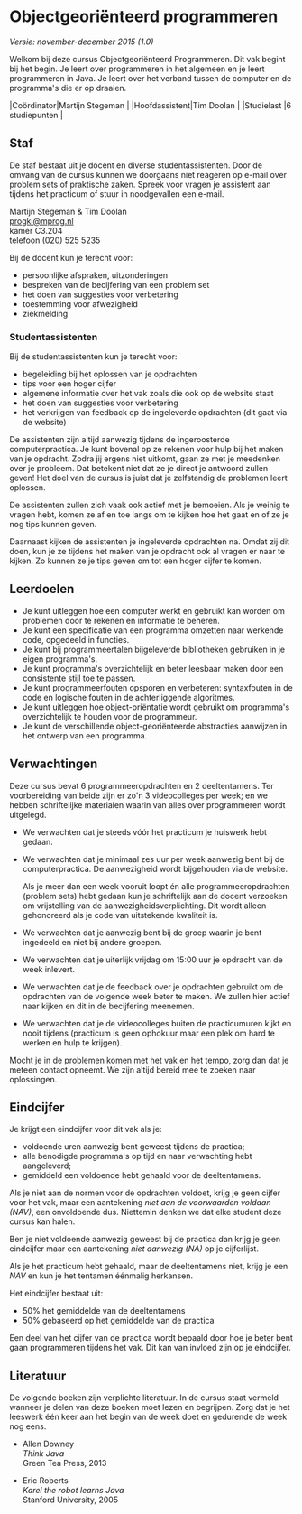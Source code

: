 # Objectgeoriënteerd programmeren

*Versie: november-december 2015 (1.0)*

Welkom bij deze cursus Objectgeoriënteerd Programmeren. Dit vak begint bij het
begin. Je leert over programmeren in het algemeen en je leert programmeren in
Java. Je leert over het verband tussen de computer en de programma's die er op
draaien.

|Coördinator|Martijn Stegeman                      |
|Hoofdassistent|Tim Doolan                         |
|Studielast |6 studiepunten                        |

## Staf

De staf bestaat uit je docent en diverse studentassistenten. Door de omvang van
de cursus kunnen we doorgaans niet reageren op e-mail over problem sets of
praktische zaken. Spreek voor vragen je assistent aan tijdens het practicum of
stuur in noodgevallen een e-mail.

Martijn Stegeman & Tim Doolan  
progki@mprog.nl  
kamer C3.204  
telefoon (020) 525 5235

Bij de docent kun je terecht voor:

* persoonlijke afspraken, uitzonderingen
* bespreken van de becijfering van een problem set
* het doen van suggesties voor verbetering
* toestemming voor afwezigheid
* ziekmelding

### Studentassistenten

Bij de studentassistenten kun je terecht voor:

* begeleiding bij het oplossen van je opdrachten
* tips voor een hoger cijfer
* algemene informatie over het vak zoals die ook op de website staat
* het doen van suggesties voor verbetering
* het verkrijgen van feedback op de ingeleverde opdrachten (dit gaat via de
  website)

De assistenten zijn altijd aanwezig tijdens de ingeroosterde computerpractica.
Je kunt bovenal op ze rekenen voor hulp bij het maken van je opdracht. Zodra
jij ergens niet uitkomt, gaan ze met je meedenken over je probleem. Dat
betekent niet dat ze je direct je antwoord zullen geven! Het doel van de cursus
is juist dat je zelfstandig de problemen leert oplossen.

De assistenten zullen zich vaak ook actief met je bemoeien. Als je weinig te
vragen hebt, komen ze af en toe langs om te kijken hoe het gaat en of ze je nog
tips kunnen geven.

Daarnaast kijken de assistenten je ingeleverde opdrachten na. Omdat zij dit
doen, kun je ze tijdens het maken van je opdracht ook al vragen er naar te
kijken. Zo kunnen ze je tips geven om tot een hoger cijfer te komen.

## Leerdoelen

* Je kunt uitleggen hoe een computer werkt en gebruikt kan worden om problemen
  door te rekenen en informatie te beheren.
* Je kunt een specificatie van een programma omzetten naar werkende code,
  opgedeeld in functies.
* Je kunt bij programmeertalen bijgeleverde bibliotheken gebruiken in je eigen
  programma's.
* Je kunt programma's overzichtelijk en beter leesbaar maken door een
  consistente stijl toe te passen.
* Je kunt programmeerfouten opsporen en verbeteren: syntaxfouten in de code en
  logische fouten in de achterliggende algoritmes.
* Je kunt uitleggen hoe object-oriëntatie wordt gebruikt om programma's
  overzichtelijk te houden voor de programmeur.
* Je kunt de verschillende object-georiënteerde abstracties aanwijzen in het
  ontwerp van een programma.

## Verwachtingen

Deze cursus bevat 6 programmeeropdrachten en 2 deeltentamens. Ter voorbereiding
van beide zijn er zo'n 3 videocolleges per week; en we hebben schriftelijke
materialen waarin van alles over programmeren wordt uitgelegd.

* We verwachten dat je steeds vóór het practicum
  je huiswerk hebt gedaan.

* We verwachten dat je minimaal zes uur per week aanwezig bent bij de
  computerpractica. De aanwezigheid wordt bijgehouden via de website.
  
  Als je meer dan een week vooruit loopt én alle programmeeropdrachten (problem
  sets) hebt gedaan kun je schriftelijk aan de docent verzoeken om vrijstelling
  van de aanwezigheidsverplichting. Dit wordt alleen gehonoreerd als je code
  van uitstekende kwaliteit is.

* We verwachten dat je aanwezig bent bij de groep waarin je bent ingedeeld en niet bij andere groepen.

* We verwachten dat je uiterlijk vrijdag om 15:00 uur je opdracht van de week inlevert.

* We verwachten dat je de feedback over je opdrachten gebruikt om de opdrachten
  van de volgende week beter te maken. We zullen hier actief naar kijken en dit
  in de becijfering meenemen.

* We verwachten dat je de videocolleges buiten de practicumuren kijkt en nooit
  tijdens (practicum is geen ophokuur maar een plek om hard te werken en hulp te krijgen).

Mocht je in de problemen komen met het vak en het tempo, zorg dan dat je meteen
contact opneemt. We zijn altijd bereid mee te zoeken naar oplossingen.

## Eindcijfer

Je krijgt een eindcijfer voor dit vak als je:

* voldoende uren aanwezig bent geweest tijdens de practica;
* alle benodigde programma's op tijd en naar verwachting hebt aangeleverd;
* gemiddeld een voldoende hebt gehaald voor de deeltentamens.

Als je niet aan de normen voor de opdrachten voldoet, krijg je geen cijfer voor
het vak, maar een aantekening *niet aan de voorwaarden voldaan (NAV)*, een
onvoldoende dus. Niettemin denken we dat elke student deze cursus kan halen.

Ben je niet voldoende aanwezig geweest bij de practica dan krijg je geen
eindcijfer maar een aantekening *niet aanwezig (NA)* op je cijferlijst.

Als je het practicum hebt gehaald, maar de deeltentamens niet, krijg je een
*NAV* en kun je het tentamen éénmalig herkansen.

Het eindcijfer bestaat uit:

* 50% het gemiddelde van de deeltentamens
* 50% gebaseerd op het gemiddelde van de practica

Een deel van het cijfer van de practica wordt bepaald door hoe je beter
bent gaan programmeren tijdens het vak. Dit kan van invloed zijn op je
eindcijfer.

## Literatuur

De volgende boeken zijn verplichte literatuur. In de cursus staat vermeld
wanneer je delen van deze boeken moet lezen en begrijpen. Zorg dat je het
leeswerk één keer aan het begin van de week doet en gedurende de week nog eens.

* Allen Downey  
  *Think Java*  
  Green Tea Press, 2013  

* Eric Roberts  
  *Karel the robot learns Java*  
  Stanford University, 2005  
